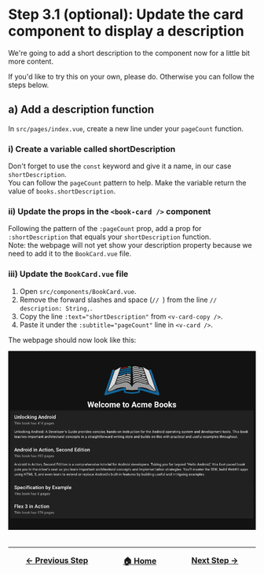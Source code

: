 # Step 3.1 (optional): Update the card component to display a description
We're going to add a short description to the component now for a little bit more content.

If you'd like to try this on your own, please do. Otherwise you can follow the steps below.

## a) Add a description function
In `src/pages/index.vue`, create a new line under your `pageCount` function.

### i) Create a variable called shortDescription
Don't forget to use the `const` keyword and give it a name, in our case `shortDescription`.</br>
You can follow the `pageCount` pattern to help. Make the variable return the value of `books.shortDescription`. 

### ii) Update the props in the `<book-card />` component
Following the pattern of the `:pageCount` prop, add a prop for `:shortDescription` that equals your `shortDescription` function.</br>
Note: the webpage will not yet show your description property because we need to add it to the `BookCard.vue` file.

### iii) Update the `BookCard.vue` file
1. Open `src/components/BookCard.vue`.
2. Remove the forward slashes and space (`// `) from the line `// description: String,`.
3. Copy the line `:text="shortDescription"` from `<v-card-copy />`.
4. Paste it under the `:subtitle="pageCount"` line in `<v-card />`.

The webpage should now look like this:

![Books with description function](./../images/step-3-1.png)

<hr style="margin-top: 32px">
<div style="display: flex; justify-content: space-around; margin-top: 16px; font-weight: bold; font-size: 16px">
  <span><a href="./step-3.md">← Previous Step</a></span>
  <span><a href="README.md">🏠 Home</a></span>
  <span><a href="./step-4.md">Next Step →</a></span>
</div>